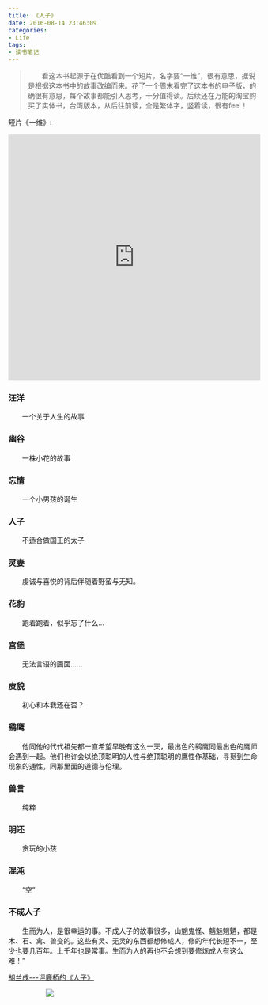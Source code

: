 ```yaml
---
title: 《人子》
date: 2016-08-14 23:46:09
categories:
- Life
tags:
- 读书笔记
---
```


> &emsp;&emsp;看这本书起源于在优酷看到一个短片，名字要“一维”，很有意思，据说是根据这本书中的故事改编而来。花了一个周末看完了这本书的电子版，的确很有意思，每个故事都能引人思考，十分值得读。后续还在万能的淘宝购买了实体书，台湾版本，从后往前读，全是繁体字，竖着读，很有feel！  

 短片《一维》:
<iframe height=498 width=510 src="http://player.youku.com/embed/XNTk1Nzg4MzEy" frameborder=0 allowfullscreen></iframe>


### 汪洋  
&emsp;&emsp;一个关于人生的故事

### 幽谷
&emsp;&emsp;一株小花的故事

### 忘情
&emsp;&emsp;一个小男孩的诞生

### 人子
&emsp;&emsp;不适合做国王的太子

### 灵妻
&emsp;&emsp;虔诚与喜悦的背后伴随着野蛮与无知。

### 花豹
&emsp;&emsp;跑着跑着，似乎忘了什么...

### 宫堡
&emsp;&emsp;无法言语的画面......

### 皮貌
&emsp;&emsp;初心和本我还在否？

### 鹞鹰
&emsp;&emsp;他同他的代代祖先都一直希望早晚有这么一天，最出色的鹞鹰同最出色的鹰师会遇到一起。他们也许会以绝顶聪明的人性与绝顶聪明的鹰性作基础，寻觅到生命现象的通性，同那里面的道德与伦理。

### 兽言
&emsp;&emsp;纯粹

### 明还
&emsp;&emsp;贪玩的小孩

### 混沌
&emsp;&emsp;“空”

### 不成人子
&emsp;&emsp;生而为人，是很幸运的事。不成人子的故事很多，山魈鬼怪、魑魅魍魉，都是木、石、禽、兽变的。这些有灵、无灵的东西都想修成人，修的年代长短不一，至少也要几百年。上千年也是常事。生而为人的再也不会想到要修炼成人有这么难！”


<a href="https://book.douban.com/review/5552822/">胡兰成---评鹿桥的《人子》</a>

<div style="width:70%;margin:auto">
<img src='http://muchstudy.com/2020/04/04/聊聊一线开发的基本素养/公众号二维码.gif'>
</div>
